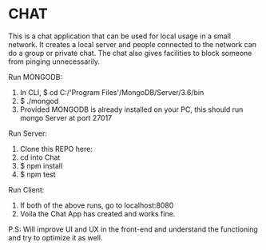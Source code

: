 # CHAT
This is a chat application that can be used for local usage in a small network. It creates a local server and people connected to the network can do a group or private chat. The chat also gives facilities to block someone from pinging unnecessarily.

Run MONGODB:
1. In CLI, $ cd C:/'Program Files'/MongoDB/Server/3.6/bin
2. $ ./mongod
3. Provided MONGODB is already installed on your PC, this should run mongo Server at port 27017

Run Server:
1. Clone this REPO here:
2. cd into Chat
3. $ npm install
4. $ npm test

Run Client:
1. If both of the above runs, go to localhost:8080
2. Voila the Chat App has created and works fine.

P.S:
Will improve UI and UX in the front-end and understand the functioning and try to optimize it as well.
